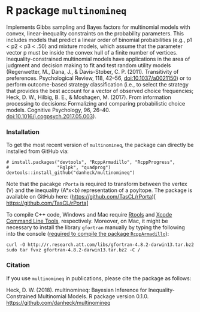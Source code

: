 <!--
[![CRAN_Status_Badge](http://www.r-pkg.org/badges/version/multinomineq)](http://cran.r-project.org/package=multinomineq)
[![Build Status](https://travis-ci.org/danheck/multinomineq.svg?branch=master)](https://travis-ci.org/danheck/multinomineq)
[![Licence](https://img.shields.io/badge/licence-GPL--2-green.svg)](https://www.gnu.org/licenses/old-licenses/gpl-2.0.html)
[![monthly downloads](http://cranlogs.r-pkg.org/badges/multinomineq)](http://cranlogs.r-pkg.org/badges/multinomineq)
[![total downloads](http://cranlogs.r-pkg.org/badges/grand-total/multinomineq)](http://cranlogs.r-pkg.org/badges/grand-total/multinomineq)
[![Research software impact](http://depsy.org/api/package/cran/multinomineq/badge.svg)](http://depsy.org/package/r/multinomineq)
-->

R package `multinomineq`
=====

Implements Gibbs sampling and Bayes factors for multinomial models with
convex, linear-inequality constraints on the probability parameters. This
includes models that predict a linear order of binomial probabilities
(e.g., p1 < p2 < p3 < .50) and mixture models, which assume that the
parameter vector p must be inside the convex hull of a finite number of
vertices. Inequality-constrained multinomial models have applications in the
area of judgment and decision making to fit and test random utility models
(Regenwetter, M., Dana, J., & Davis-Stober, C. P. (2011).
Transitivity of preferences. Psychological Review, 118, 42–56,
<doi:10.1037/a0021150>) or to perform outcome-based strategy classification
(i.e., to select the strategy that provides the best account for a vector of
observed choice frequencies; Heck, D. W., Hilbig, B. E., & Moshagen, M.
(2017). From information processing to decisions: Formalizing and comparing
probabilistic choice models. Cognitive Psychology, 96, 26–40.
<doi:10.1016/j.cogpsych.2017.05.003>).

### Installation

To get the most recent version of `multinomineq`, the package can  directly be
installed from GitHub via:
```
# install.packages("devtools", "RcppArmadillo", "RcppProgress",
#                  "Rglpk", "quadprog")
devtools::install_github("danheck/multinomineq")
```

Note that the pacakge `rPorta` is required to transform between the vertex (V) and 
the inequality (A*x<b) representation of a poyltope. The package is available on
GitHub here:  (https://github.com/TasCL/rPorta)[ https://github.com/TasCL/rPorta]

To compile C++ code, Windows and Mac require 
[Rtools](https://cran.r-project.org/bin/windows/Rtools/) and 
[Xcode Command Line Tools](https://www.maketecheasier.com/install-command-line-tools-without-xcode/), respectively. 
Moreover, on Mac, it might be necessary to install the library `gfortran` manually by typing the following into the console 
([required to compile the package `RcppArmadillo`](http://thecoatlessprofessor.com/programming/rcpp-rcpparmadillo-and-os-x-mavericks-lgfortran-and-lquadmath-error/)):

```
curl -O http://r.research.att.com/libs/gfortran-4.8.2-darwin13.tar.bz2
sudo tar fvxz gfortran-4.8.2-darwin13.tar.bz2 -C /
```
<!--The package can be downloaded from CRAN by typing `install.packages("multinomineq")` in an active R session.-->
<!--The manual is available within R by typing `vignette('multinomineq')`.-->


### Citation

If you use `multinomineq` in publications, please cite the package as follows:

Heck, D. W. (2018). multinomineq: Bayesian Inference for Inequality-Constrained
Multinomial Models. R package version 0.1.0. https://github.com/danheck/multinomineq

